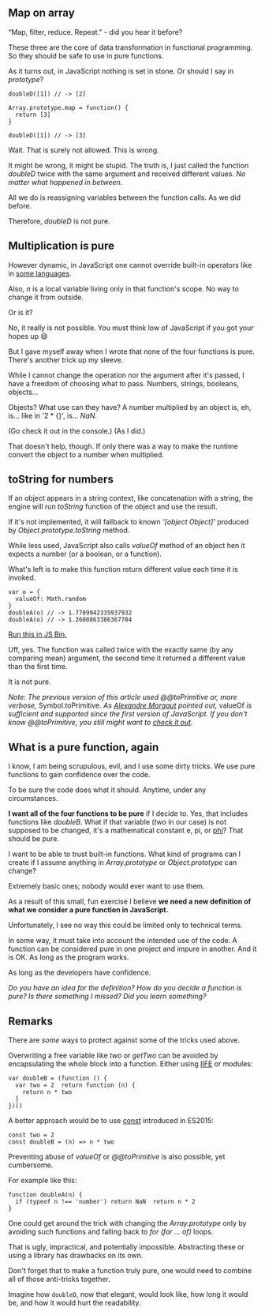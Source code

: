 

## Map on array

“Map, filter, reduce. Repeat.” - did you hear it before?


These three are the core of data transformation in functional programming. 
So they should be safe to use in pure functions.

As it turns out, in JavaScript nothing is set in stone. Or should I say in *prototype*?

```
doubleD([1]) // -> [2] 

Array.prototype.map = function() {
  return [3]
} 

doubleD([1]) // -> [3]
```

Wait. That is surely not allowed. This is wrong.

It might be wrong, it might be stupid. 
The truth is, I just called the function *doubleD* twice with the same argument and received different values. 
*No matter what happened in between.*

All we do is reassigning variables between the function calls. 
As we did before.

Therefore, *doubleD* is not pure.

## Multiplication is pure

However dynamic, in JavaScript one cannot override 
built-in operators like in [some languages](<https://stackoverflow.com/a/9745356/1517783>).

Also, *n* is a local variable living only in that function's scope. No way to change it from outside.

Or is it?

No, it really is not possible. You must think low of JavaScript if you got your hopes up 😄

But I gave myself away when I wrote that none of the four functions is pure. 
There's another trick up my sleeve.


While I cannot change the operation nor the argument after it's passed, 
I have a freedom of choosing what to pass.
Numbers, strings, booleans, objects…

Objects? What use can they have? A number multiplied by an object is, eh, is… like in '2 * {}', is… *NaN*. 

(Go check it out in the console.) (As I did.)

That doesn't help, though. 
If only there was a way to make the runtime convert the object to a number when multiplied.

## toString for numbers

If an object appears in a string context, like concatenation with a string, 
the engine will run *toString* function of the object and use the result. 


If it's not implemented, it will fallback to known *'[object Object]'* produced by *Object.prototype.toString* method.

While less used, JavaScript also calls *valueOf* method of an object 
hen it expects a number (or a boolean, or a function). 


What's left is to make this function return different value each time it is invoked.

```
var o = {
  valueOf: Math.random
} 
doubleA(o) // -> 1.7709942335937932 
doubleA(o) // -> 1.2600863386367704
```

[Run this in JS Bin.](<http://jsbin.com/lojupas/edit?js,console>)


Uff, yes. The function was called twice with the exactly same (by any comparing mean) argument, 
the second time it returned a different value than the first time. 

It is not pure.



*Note: The previous version of this article used @@toPrimitive or, more verbose,* Symbol.toPrimitive.
*As [Alexandre Morgaut](<https://medium.com/@amorgaut>) pointed out,* valueOf *is sufficient and supported since the first version of JavaScript. If you don't know @@toPrimitive, you still might want to [check it out](<https://developer.mozilla.org/en-US/docs/Web/JavaScript/Reference/Global_Objects/Symbol/toPrimitive>).*




## What is a pure function, again

I know, I am being scrupulous, evil, and I use some dirty tricks. 
We use pure functions to gain confidence over the code. 

To be sure the code does what it should. Anytime, under any circumstances.


**I want all of the four functions to be pure** if I decide to. Yes, that includes functions like *doubleB*. 
What if that variable (*two* in our case) is not supposed to be changed, it's a mathematical constant e, pi, or [phi](<https://en.wikipedia.org/wiki/Golden_ratio>)? 
That should be pure.


I want to be able to trust built-in functions. What kind of programs can I create if 
I assume anything in *Array.prototype* or *Object.prototype* can change?

Extremely basic ones; nobody would ever want to use them.

As a result of this small, fun exercise I believe **we need a new definition of what we consider a pure function in JavaScript.** 

Unfortunately, I see no way this could be limited only to technical terms.


In some way, it must take into account the intended use of the code. 
A function can be considered pure in one project and impure in another. 
And it is OK. As long as the program works.


As long as the developers have confidence.

*Do you have an idea for the definition? 
How do you decide a function is pure? 
Is there something I missed? Did you learn something?*


## Remarks

There are *some* ways to protect against some of the tricks used above.

Overwriting a free variable like *two* or *getTwo* can be avoided by encapsulating the whole block into a function.
Either using [IIFE](<https://en.wikipedia.org/wiki/Immediately-invoked_function_expression>) or modules:


```
var doubleB = (function () {
  var two = 2  return function (n) {
    return n * two
  }
})()
```

A better approach would be to use [const](<https://developer.mozilla.org/en-US/docs/Web/JavaScript/Reference/Statements/const>) introduced in ES2015:


```
const two = 2
const doubleB = (n) => n * two
```

Preventing abuse of *valueOf* or *@@toPrimitive* is also possible, yet cumbersome. 

For example like this:

```
function doubleA(n) {
  if (typeof n !== 'number') return NaN  return n * 2
}
```

One could get around the trick with changing the *Array.prototype* only by avoiding such functions 
and falling back to *for (for … of)* loops.


That is ugly, impractical, and potentially impossible. 
Abstracting these or using a library has drawbacks on its own.


Don't forget that to make a function truly pure, one would need to combine all of those anti-tricks together. 

Imagine how `doubleD`, now that elegant, would look like, how long it would be, and how it would hurt the readability.
